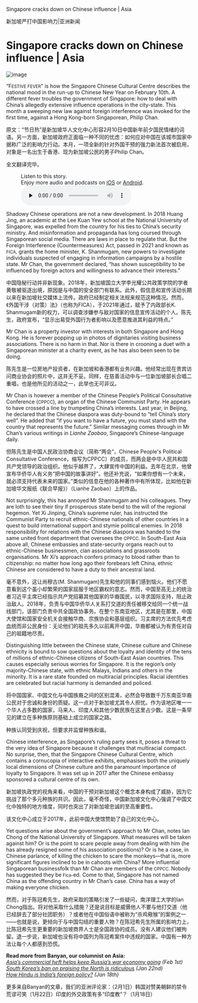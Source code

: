 Singapore cracks down on Chinese influence | Asia

新加坡严打中国影响力|亚洲新闻


# Singapore cracks down on Chinese influence | Asia

![image](https://images.weserv.nl/?url=www.economist.com/img/b/1280/720/90/media-assets/image/20240210_ASD001.jpg)

<div></div><p><span>“F</span><small>ESTIVE FEVER</small>” is how the Singapore Chinese Cultural Centre describes the national mood in the run-up to Chinese New Year on February 10th. A different fever troubles the government of Singapore: how to deal with China’s allegedly extensive influence operations in the city-state. This month a sweeping new law against foreign interference was invoked for the first time, against a Hong Kong-born Singaporean, Philip Chan. </p>

原文：“节日热”是新加坡华人文化中心形容2月10日中国新年前夕国民情绪的词语。另一方面，新加坡政府正面临一种不同的忧虑：如何应对中国在该城市国家中据称广泛的影响力行动。本月，一项全新的针对外国干预的强力新法首次被启用，对象是一名出生于香港、现为新加坡公民的男子Philip Chan。

全文翻译完毕。


<div><figure><div><figcaption>Listen to this story.</figcaption> <span>Enjoy more audio and podcasts on<!-- --> <a href="https://www.economist.comhttps://economist-app.onelink.me/d2eC/bed1b25" id="audio-ios-cta" rel="noreferrer" target="_blank">iOS</a> <!-- -->or<!-- --> <a href="https://www.economist.comhttps://economist-app.onelink.me/d2eC/7f3c199" id="audio-android-cta" rel="noreferrer" target="_blank">Android</a>.</span></div><audio controls="" id="audio-player" preload="none" src="https://www.economist.com/media-assets/audio/031%20Asia%20-%20Banyan-9e80b4ac72b4b8c09cb8c4ca87fffee1.mp3" title="Singapore cracks down on Chinese influence"><p>Your browser does not support the &lt;audio&gt; element.</p></audio><div><div></div></div></figure></div><p>Shadowy Chinese operations are not a new development. In 2018 Huang Jing, an academic at the Lee Kuan Yew school at the National University of Singapore, was expelled from the country for his ties to China’s security ministry. And misinformation and propaganda has long coursed through Singaporean social media. There are laws in place to regulate that. But the Foreign Interference (Countermeasures) Act, passed in 2021 and known as <small>FICA,</small> grants the home minister, K. Shanmugam, new powers to investigate individuals suspected of engaging in information campaigns by a hostile state. Mr Chan, the government declared, “has shown susceptibility to be influenced by foreign actors and willingness to advance their interests.”</p>

中国隐秘行动并非新现象。2018年，新加坡国立大学李光耀公共政策学院的学者黄敬被驱逐出境，原因是与中国的安全部门有联系。此外，假信息和宣传活动长期以来在新加坡社交媒体上流传。政府已经制定相关法规来规范这种情况。然而，《外国干涉（对策）法》（也称为FICA），于2021年通过，赋予了内政部长K. Shanmugam新的权力，可以调查涉嫌参与敌对国家的信息宣传活动的个人。陈先生，政府宣布，“显示出易受外国行为者影响以及愿意推进其利益的特点。”


<div><div><div id="econ-1"></div></div></div><p>Mr Chan is a property investor with interests in both Singapore and Hong Kong. He is forever popping up in photos of dignitaries visiting business associations. There is no harm in that. Nor is there in crooning a duet with a Singaporean minister at a charity event, as he has also been seen to be doing.</p>

陈先生是一位房地产投资者，在新加坡和香港都有业务兴趣。他经常出现在贵宾访问商业协会的照片中，这并无不妥。同样，在慈善活动中与一位新加坡部长合唱二重唱，也是他所见的活动之一，此举也无可非议。


<p>Mr Chan is however a member of the Chinese People’s Political Consultative Conference (<small>CPPCC</small>), an organ of the Chinese Communist Party. He appears to have crossed a line by trumpeting China’s interests. Last year, in Beijing, he declared that the Chinese diaspora was duty-bound to “tell China’s story well”. He added that “if you want to have a future, you must stand with the country that represents the future.” Similar messaging comes through in Mr Chan’s various writings in <i>Lianhe Zaobao</i>, Singapore’s Chinese-language daily. </p>

但陈先生是中国人民政治协商会议（简称“两会”，Chinese People's Political Consultative Conference，缩写为CPPCC）的成员，而两会是中华人民共和国共产党领导的政治组织。他似乎越界了，大肆宣传中国的利益。去年在北京，他曾宣布华侨华人有义务“把中国的故事讲好”。他还补充说，“如果你想有一个未来，就必须支持代表未来的国家。”类似的信息在他的各种著作中有所体现，比如他在新加坡华文报纸《联合早报》）（Lianhe Zaobao）上的作品。


<p>Not surprisingly, this has annoyed Mr Shanmugam and his colleagues. They are loth to see their tiny if prosperous state bend to the will of the regional hegemon. Yet Xi Jinping, China’s supreme ruler, has instructed the Communist Party to recruit ethnic-Chinese nationals of other countries in a quest to build international support and stymie political enemies. In 2018 responsibility for relations with the Chinese diaspora was handed to the same united front department that oversees the <small>CPPCC.</small> In South-East Asia above all, Chinese embassies and state-security organs reach out to ethnic-Chinese businessmen, clan associations and grassroots organisations. Mr Xi’s approach confers primacy to blood rather than to citizenship: no matter how long ago their forebears left China, ethnic Chinese are considered to have a duty to their ancestral land.</p>

毫不意外，这让尚穆古(M. Shanmugam)先生和他的同事们感到恼火。他们不愿意看到这个虽小却繁荣的国家屈服于地区霸权的意志。然而，中国至高无上的统治者习近平主席已经指示共产党招募其他国家的华裔国民，以寻求国际支持，阻止政治敌人。2018年，负责与中国华侨华人关系打交道的责任被移交给同一个统一战线部门，该部门负责中共全国政协事务。在整个东南亚地区，尤其是在那里，中国大使馆和国家安全机关会接触华商、宗族协会和基层组织。习主席的方法优先考虑血统而非公民身份：无论他们的祖先多久以前离开中国，华裔都被认为有责任对自己的祖籍地尽责。


<p>Distinguishing little between the Chinese state, Chinese culture and Chinese ethnicity is bound to sow questions about the loyalty and identity of the tens of millions of ethnic-Chinese citizens of South-East Asian countries. This causes especially serious worries for Singapore. It is the region’s only majority-Chinese state, with ethnic Malays, Indians and others in the minority. It is a rare state founded on multiracial principles. Racial identities are celebrated but racial harmony is demanded and policed.</p>

将中国国家、中国文化与中国族裔之间的区别混淆，必然会导致数千万东南亚华裔公民对于忠诚和身份的质疑。这一点对于新加坡尤其令人担忧。作为该地区唯一一个华人占多数的国家，马来人、印度人和其他少数民族在这里占少数。这是一条罕见的建立在多种族原则基础上成立的国家之路。

种族认同受到庆祝，但要求并监督种族和谐。


<div><div><div id="econ-2"></div></div></div><p>Chinese interference, as Singapore’s ruling party sees it, poses a threat to the very idea of Singapore because it challenges that multiracial compact. No surprise, then, that the Singapore Chinese Cultural Centre, which contains a cornucopia of interactive exhibits, emphasises both the uniquely local dimensions of Chinese culture and the paramount importance of loyalty to Singapore. It was set up in 2017 after the Chinese embassy sponsored a cultural centre of its own.</p>

新加坡执政党的视角来看，中国的干预对新加坡这个概念本身构成了威胁，因为它挑战了那个多元种族的共识。因此，毫不奇怪，中国新加坡文化中心强调了中国文化中独特的地方维度，同时也突出了对新加坡忠诚的至高重要性。

该文化中心成立于2017年，此前中国大使馆赞助了自己的文化中心。


<p>Yet questions arise about the government’s approach to Mr Chan, notes Ian Chong of the National University of Singapore. What measures will be taken against him? Or is the point to scare people away from dealing with him (he has already resigned some of his association positions)? Or is he a case, in Chinese parlance, of killing the chicken to scare the monkeys—that is, more significant figures inclined to be in cahoots with China? More influential Singaporean businessfolk than Mr Chan are members of the<small> CPPCC. </small>Nobody has suggested they be<small> Fica-</small>ed. Come to that, Singapore has not named China as the offending country in Mr Chan’s case. China has a way of making everyone chicken.</p>

然而，对于陈冠希先生，政府采取的策略引发了一些疑问，南洋理工大学的Ian Chong指出。将对他采取什么措施？还是说目标是威慑他人不要与他打交道（他已经辞去了部分社团职务）？或者他在中国俗语中被称为“杀鸡儆猴”的案例之一——也就是说，更倾向于与中国勾结的重要人物？在陈冠希先生所属的影响力上，比陈冠希先生更重要的新加坡商界人士是全国政协的成员。没有人建议他们被拘留。退一步说，新加坡也没有将中国列为陈冠希案件中违规的国家。中国有一种方法让每个人都感到恐慌。


<p><b>Read more from Banyan, our columnist on Asia: </b><br/><i><a href="https://www.economist.com/asia/2024/02/01/asias-commercial-heft-helps-keep-russias-war-economy-going">Asia’s commercial heft helps keep Russia’s war economy going</a> (Feb 1st)</i><br/><i><a href="https://www.economist.com/asia/2024/01/22/south-koreas-ban-on-praising-the-north-is-ridiculous">South Korea’s ban on praising the North is ridiculous</a> (Jan 22nd)</i><br/><i><a href="https://www.economist.com/asia/2024/01/18/how-hindu-is-indias-foreign-policy">How Hindu is India’s foreign policy?</a> (Jan 18th)</i></p>

更多来自Banyan的文章，我们的亚洲评论家：（2月1日）韩国对赞美朝鲜的禁令荒谬可笑（1月22日）印度的外交政策有多“印度教”？（1月18日）



